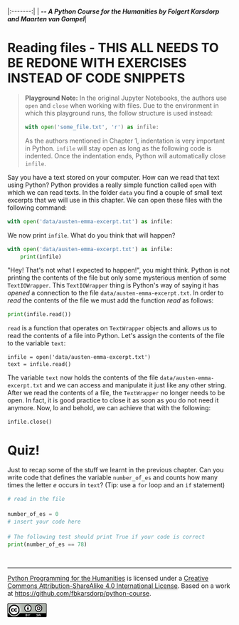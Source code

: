 
<BR>

|:-------:|
| <span style="font-size: 100%"><b>_-- A Python Course for the Humanities by Folgert Karsdorp and Maarten van Gompel_</b></span>|

# Reading files - THIS ALL NEEDS TO BE REDONE WITH EXERCISES INSTEAD OF CODE SNIPPETS

> __Playground Note:__ In the original Jupyter Notebooks, the authors use `open` and `close` when working with files. Due to the environment in which this playground runs, the follow structure is used instead:
>
> ```python
> with open('some_file.txt', 'r') as infile:
> ```
>
> As the authors mentioned in Chapter 1, indentation is very important in Python. `infile` will stay open as long as the following code is indented. Once the indentation ends, Python will automatically close `infile`. 

Say you have a text stored on your computer. How can we read that text using Python? Python provides a really simple function called `open` with which we can read texts. In the folder `data` you find a couple of small text excerpts that we will use in this chapter. We can open these files with the following command:

```python
with open('data/austen-emma-excerpt.txt') as infile:
```

We now print `infile`. What do you think that will happen?

```python
with open('data/austen-emma-excerpt.txt') as infile:
    print(infile)
```

"Hey! That's not what I expected to happen!", you might think. Python is not printing the contents of the file but only some mysterious mention of some `TextIOWrapper`. This `TextIOWrapper` thing is Python's way of saying it has _opened_ a connection to the file `data/austen-emma-excerpt.txt`. In order to _read_ the contents of the file we must add the function _read_ as follows:

```python
print(infile.read())
```

`read` is a function that operates on `TextWrapper` objects and allows us to read the contents of a file into Python. Let's assign the contents of the file to the variable `text`:

```
infile = open('data/austen-emma-excerpt.txt')
text = infile.read()
```

The variable `text` now holds the contents of the file `data/austen-emma-excerpt.txt` and we can access and manipulate it just like any other string. After we read the contents of a file, the `TextWrapper` no longer needs to be open. In fact, it is good practice to close it as soon as you do not need it anymore. Now, lo and behold, we can achieve that with the following:

```
infile.close()
```

# Quiz!

Just to recap some of the stuff we learnt in the previous chapter. Can you write code that defines the variable `number_of_es` and counts how many times the letter _e_ occurs in `text`? (Tip: use a `for` loop and an `if` statement)

```python
# read in the file

number_of_es = 0
# insert your code here

# The following test should print True if your code is correct 
print(number_of_es == 78)
```

<BR>

----

[Python Programming for the Humanities](http://fbkarsdorp.github.io/python-course) is licensed under a [Creative Commons Attribution-ShareAlike 4.0 International License](https://creativecommons.org/licenses/by-sa/4.0/). Based on a work at https://github.com/fbkarsdorp/python-course.

![Creative Commons](CreativeCommons.png)
